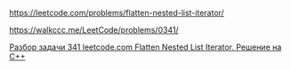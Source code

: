 https://leetcode.com/problems/flatten-nested-list-iterator/

https://walkccc.me/LeetCode/problems/0341/

[Разбор задачи 341 leetcode.com Flatten Nested List Iterator. Решение на C++](https://www.youtube.com/watch?v=8T-0gQqQgEA)
